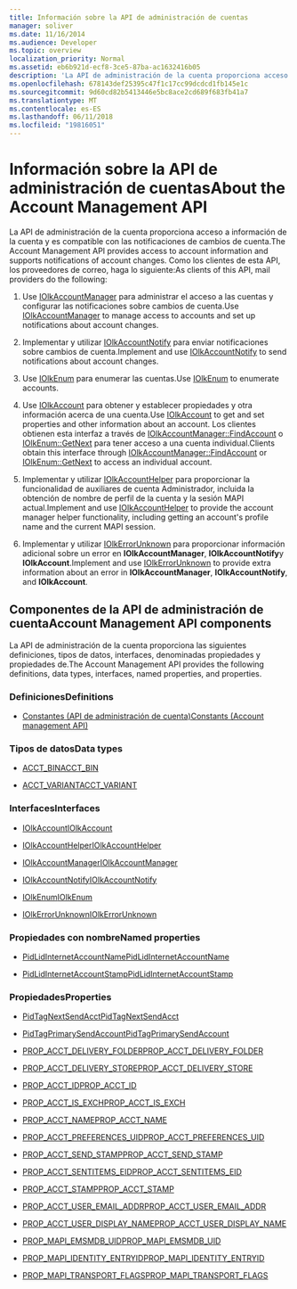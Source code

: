 ```yaml
---
title: Información sobre la API de administración de cuentas
manager: soliver
ms.date: 11/16/2014
ms.audience: Developer
ms.topic: overview
localization_priority: Normal
ms.assetid: eb6b921d-ecf8-3ce5-87ba-ac1632416b05
description: 'La API de administración de la cuenta proporciona acceso a información de la cuenta y es compatible con las notificaciones de cambios de cuenta. Como los clientes de esta API, los proveedores de correo, haga lo siguiente:'
ms.openlocfilehash: 678143def25395c47f1c17cc99dcdcd1fb145e1c
ms.sourcegitcommit: 9d60cd82b5413446e5bc8ace2cd689f683fb41a7
ms.translationtype: MT
ms.contentlocale: es-ES
ms.lasthandoff: 06/11/2018
ms.locfileid: "19816051"
---
```

# <a name="about-the-account-management-api"></a><span data-ttu-id="0dbd3-104">Información sobre la API de administración de cuentas</span><span class="sxs-lookup"><span data-stu-id="0dbd3-104">About the Account Management API</span></span>

<span data-ttu-id="0dbd3-105">La API de administración de la cuenta proporciona acceso a información de la cuenta y es compatible con las notificaciones de cambios de cuenta.</span><span class="sxs-lookup"><span data-stu-id="0dbd3-105">The Account Management API provides access to account information and supports notifications of account changes.</span></span> <span data-ttu-id="0dbd3-106">Como los clientes de esta API, los proveedores de correo, haga lo siguiente:</span><span class="sxs-lookup"><span data-stu-id="0dbd3-106">As clients of this API, mail providers do the following:</span></span>
  
1. <span data-ttu-id="0dbd3-107">Use [IOlkAccountManager](iolkaccountmanager.md) para administrar el acceso a las cuentas y configurar las notificaciones sobre cambios de cuenta.</span><span class="sxs-lookup"><span data-stu-id="0dbd3-107">Use [IOlkAccountManager](iolkaccountmanager.md) to manage access to accounts and set up notifications about account changes.</span></span> 
    
2. <span data-ttu-id="0dbd3-108">Implementar y utilizar [IOlkAccountNotify](iolkaccountnotify.md) para enviar notificaciones sobre cambios de cuenta.</span><span class="sxs-lookup"><span data-stu-id="0dbd3-108">Implement and use [IOlkAccountNotify](iolkaccountnotify.md) to send notifications about account changes.</span></span> 
    
3. <span data-ttu-id="0dbd3-109">Use [IOlkEnum](iolkenum.md) para enumerar las cuentas.</span><span class="sxs-lookup"><span data-stu-id="0dbd3-109">Use [IOlkEnum](iolkenum.md) to enumerate accounts.</span></span> 
    
4. <span data-ttu-id="0dbd3-110">Use [IOlkAccount](iolkaccount.md) para obtener y establecer propiedades y otra información acerca de una cuenta.</span><span class="sxs-lookup"><span data-stu-id="0dbd3-110">Use [IOlkAccount](iolkaccount.md) to get and set properties and other information about an account.</span></span> <span data-ttu-id="0dbd3-111">Los clientes obtienen esta interfaz a través de [IOlkAccountManager::FindAccount](iolkaccountmanager-findaccount.md) o [IOlkEnum::GetNext](iolkenum-getnext.md) para tener acceso a una cuenta individual.</span><span class="sxs-lookup"><span data-stu-id="0dbd3-111">Clients obtain this interface through [IOlkAccountManager::FindAccount](iolkaccountmanager-findaccount.md) or [IOlkEnum::GetNext](iolkenum-getnext.md) to access an individual account.</span></span> 
    
5. <span data-ttu-id="0dbd3-112">Implementar y utilizar [IOlkAccountHelper](iolkaccounthelper.md) para proporcionar la funcionalidad de auxiliares de cuenta Administrador, incluida la obtención de nombre de perfil de la cuenta y la sesión MAPI actual.</span><span class="sxs-lookup"><span data-stu-id="0dbd3-112">Implement and use [IOlkAccountHelper](iolkaccounthelper.md) to provide the account manager helper functionality, including getting an account's profile name and the current MAPI session.</span></span> 
    
6. <span data-ttu-id="0dbd3-113">Implementar y utilizar [IOlkErrorUnknown](iolkerrorunknown.md) para proporcionar información adicional sobre un error en **IOlkAccountManager**, **IOlkAccountNotify**y **IOlkAccount**.</span><span class="sxs-lookup"><span data-stu-id="0dbd3-113">Implement and use [IOlkErrorUnknown](iolkerrorunknown.md) to provide extra information about an error in **IOlkAccountManager**, **IOlkAccountNotify**, and **IOlkAccount**.</span></span> 

##  <a name="account-management-api-components"></a><span data-ttu-id="0dbd3-114">Componentes de la API de administración de cuenta</span><span class="sxs-lookup"><span data-stu-id="0dbd3-114">Account Management API components</span></span>

<span data-ttu-id="0dbd3-115">La API de administración de la cuenta proporciona las siguientes definiciones, tipos de datos, interfaces, denominadas propiedades y propiedades de.</span><span class="sxs-lookup"><span data-stu-id="0dbd3-115">The Account Management API provides the following definitions, data types, interfaces, named properties, and properties.</span></span>
  
### <a name="definitions"></a><span data-ttu-id="0dbd3-116">Definiciones</span><span class="sxs-lookup"><span data-stu-id="0dbd3-116">Definitions</span></span>
  
- [<span data-ttu-id="0dbd3-117">Constantes (API de administración de cuenta)</span><span class="sxs-lookup"><span data-stu-id="0dbd3-117">Constants (Account management API)</span></span>](constants-account-management-api.md)
    
### <a name="data-types"></a><span data-ttu-id="0dbd3-118">Tipos de datos</span><span class="sxs-lookup"><span data-stu-id="0dbd3-118">Data types</span></span>
  
- [<span data-ttu-id="0dbd3-119">ACCT_BIN</span><span class="sxs-lookup"><span data-stu-id="0dbd3-119">ACCT_BIN</span></span>](acct_bin.md)
    
- [<span data-ttu-id="0dbd3-120">ACCT_VARIANT</span><span class="sxs-lookup"><span data-stu-id="0dbd3-120">ACCT_VARIANT</span></span>](acct_variant.md)
    
### <a name="interfaces"></a><span data-ttu-id="0dbd3-121">Interfaces</span><span class="sxs-lookup"><span data-stu-id="0dbd3-121">Interfaces</span></span>
  
- [<span data-ttu-id="0dbd3-122">IOlkAccount</span><span class="sxs-lookup"><span data-stu-id="0dbd3-122">IOlkAccount</span></span>](iolkaccount.md)
    
- [<span data-ttu-id="0dbd3-123">IOlkAccountHelper</span><span class="sxs-lookup"><span data-stu-id="0dbd3-123">IOlkAccountHelper</span></span>](iolkaccounthelper.md)
    
- [<span data-ttu-id="0dbd3-124">IOlkAccountManager</span><span class="sxs-lookup"><span data-stu-id="0dbd3-124">IOlkAccountManager</span></span>](iolkaccountmanager.md)
    
- [<span data-ttu-id="0dbd3-125">IOlkAccountNotify</span><span class="sxs-lookup"><span data-stu-id="0dbd3-125">IOlkAccountNotify</span></span>](iolkaccountnotify.md)
    
- [<span data-ttu-id="0dbd3-126">IOlkEnum</span><span class="sxs-lookup"><span data-stu-id="0dbd3-126">IOlkEnum</span></span>](iolkenum.md)
    
- [<span data-ttu-id="0dbd3-127">IOlkErrorUnknown</span><span class="sxs-lookup"><span data-stu-id="0dbd3-127">IOlkErrorUnknown</span></span>](iolkerrorunknown.md)
    
### <a name="named-properties"></a><span data-ttu-id="0dbd3-128">Propiedades con nombre</span><span class="sxs-lookup"><span data-stu-id="0dbd3-128">Named properties</span></span>
  
- [<span data-ttu-id="0dbd3-129">PidLidInternetAccountName</span><span class="sxs-lookup"><span data-stu-id="0dbd3-129">PidLidInternetAccountName</span></span>](pidlidinternetaccountname.md)
    
- [<span data-ttu-id="0dbd3-130">PidLidInternetAccountStamp</span><span class="sxs-lookup"><span data-stu-id="0dbd3-130">PidLidInternetAccountStamp</span></span>](pidlidinternetaccountstamp.md)
    
### <a name="properties"></a><span data-ttu-id="0dbd3-131">Propiedades</span><span class="sxs-lookup"><span data-stu-id="0dbd3-131">Properties</span></span>
  
- [<span data-ttu-id="0dbd3-132">PidTagNextSendAcct</span><span class="sxs-lookup"><span data-stu-id="0dbd3-132">PidTagNextSendAcct</span></span>](pidtagnextsendacct.md)
    
- [<span data-ttu-id="0dbd3-133">PidTagPrimarySendAccount</span><span class="sxs-lookup"><span data-stu-id="0dbd3-133">PidTagPrimarySendAccount</span></span>](pidtagprimarysendaccount.md)
    
- [<span data-ttu-id="0dbd3-134">PROP_ACCT_DELIVERY_FOLDER</span><span class="sxs-lookup"><span data-stu-id="0dbd3-134">PROP_ACCT_DELIVERY_FOLDER</span></span>](prop_acct_delivery_folder.md)
    
- [<span data-ttu-id="0dbd3-135">PROP_ACCT_DELIVERY_STORE</span><span class="sxs-lookup"><span data-stu-id="0dbd3-135">PROP_ACCT_DELIVERY_STORE</span></span>](prop_acct_delivery_store.md)
    
- [<span data-ttu-id="0dbd3-136">PROP_ACCT_ID</span><span class="sxs-lookup"><span data-stu-id="0dbd3-136">PROP_ACCT_ID</span></span>](prop_acct_id.md)
    
- [<span data-ttu-id="0dbd3-137">PROP_ACCT_IS_EXCH</span><span class="sxs-lookup"><span data-stu-id="0dbd3-137">PROP_ACCT_IS_EXCH</span></span>](prop_acct_is_exch.md)
    
- [<span data-ttu-id="0dbd3-138">PROP_ACCT_NAME</span><span class="sxs-lookup"><span data-stu-id="0dbd3-138">PROP_ACCT_NAME</span></span>](prop_acct_name.md)
    
- [<span data-ttu-id="0dbd3-139">PROP_ACCT_PREFERENCES_UID</span><span class="sxs-lookup"><span data-stu-id="0dbd3-139">PROP_ACCT_PREFERENCES_UID</span></span>](prop_acct_preferences_uid.md)
    
- [<span data-ttu-id="0dbd3-140">PROP_ACCT_SEND_STAMP</span><span class="sxs-lookup"><span data-stu-id="0dbd3-140">PROP_ACCT_SEND_STAMP</span></span>](prop_acct_send_stamp.md)
    
- [<span data-ttu-id="0dbd3-141">PROP_ACCT_SENTITEMS_EID</span><span class="sxs-lookup"><span data-stu-id="0dbd3-141">PROP_ACCT_SENTITEMS_EID</span></span>](prop_acct_sentitems_eid.md)
    
- [<span data-ttu-id="0dbd3-142">PROP_ACCT_STAMP</span><span class="sxs-lookup"><span data-stu-id="0dbd3-142">PROP_ACCT_STAMP</span></span>](prop_acct_stamp.md)
    
- [<span data-ttu-id="0dbd3-143">PROP_ACCT_USER_EMAIL_ADDR</span><span class="sxs-lookup"><span data-stu-id="0dbd3-143">PROP_ACCT_USER_EMAIL_ADDR</span></span>](prop_acct_user_email_addr.md)
    
- [<span data-ttu-id="0dbd3-144">PROP_ACCT_USER_DISPLAY_NAME</span><span class="sxs-lookup"><span data-stu-id="0dbd3-144">PROP_ACCT_USER_DISPLAY_NAME</span></span>](prop_acct_user_display_name.md)
    
- [<span data-ttu-id="0dbd3-145">PROP_MAPI_EMSMDB_UID</span><span class="sxs-lookup"><span data-stu-id="0dbd3-145">PROP_MAPI_EMSMDB_UID</span></span>](prop_mapi_emsmdb_uid.md)
    
- [<span data-ttu-id="0dbd3-146">PROP_MAPI_IDENTITY_ENTRYID</span><span class="sxs-lookup"><span data-stu-id="0dbd3-146">PROP_MAPI_IDENTITY_ENTRYID</span></span>](prop_mapi_identity_entryid.md)
    
- [<span data-ttu-id="0dbd3-147">PROP_MAPI_TRANSPORT_FLAGS</span><span class="sxs-lookup"><span data-stu-id="0dbd3-147">PROP_MAPI_TRANSPORT_FLAGS</span></span>](prop_mapi_transport_flags.md)
    

